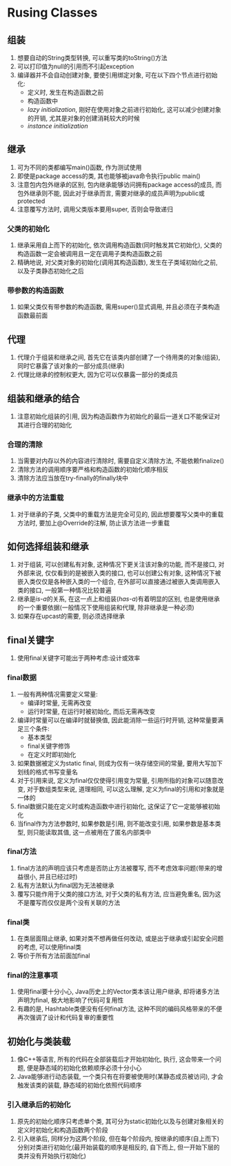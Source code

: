 # Rusing Classes

## 组装

1. 想要自动的String类型转换, 可以重写类的toString()方法
2. 可以打印值为null的引用而不引起exception
3. 编译器并不会自动创建对象, 要使引用绑定对象, 可在以下四个节点进行初始化:
   * 定义时, 发生在构造函数之前
   * 构造函数中
   * *lazy initialization*, 刚好在使用对象之前进行初始化, 这可以减少创建对象的开销, 尤其是对象的创建消耗较大的时候
   * *instance initialization*

## 继承

1. 可为不同的类都编写main()函数, 作为测试使用
2. 即使是package access的类, 其也能够被java命令执行public main()
3. 注意包内包外继承的区别, 包内继承能够访问拥有package access的成员, 而包外继承则不能, 因此对于继承而言, 需要对继承的成员声明为public或protected
4. 注意覆写方法时, 调用父类版本要用super, 否则会导致递归

### 父类的初始化

1. 继承采用自上而下的初始化, 依次调用构造函数(同时触发其它初始化), 父类的构造函数一定会被调用且一定在调用子类构造函数之前
2. 精确地说, 对父类对象的初始化(调用其构造函数), 发生在子类域初始化之前, 以及子类静态初始化之后

### 带参数的构造函数

1. 如果父类仅有带参数的构造函数, 需用super()显式调用, 并且必须在子类构造函数最前面

## 代理

1. 代理介于组装和继承之间, 首先它在该类内部创建了一个待用类的对象(组装), 同时它暴露了该对象的一部分成员(继承)
2. 代理比继承的控制权更大, 因为它可以仅暴露一部分的类成员

## 组装和继承的结合

1. 注意初始化组装的引用, 因为构造函数作为初始化的最后一道关口不能保证对其进行合理的初始化

### 合理的清除

1. 当需要对内存以外的内容进行清除时, 需要自定义清除方法, 不能依赖finalize()
2. 清除方法的调用顺序要严格和构造函数的初始化顺序相反
3. 清除方法应当放在try-finally的finally块中

### 继承中的方法重载

1. 对于继承的子类, 父类中的重载方法是完全可见的, 因此想要覆写父类中的重载方法时, 要加上@Override的注解, 防止该方法进一步重载

## 如何选择组装和继承

1. 对于组装, 可以创建私有对象, 这种情况下更关注该对象的功能, 而不是接口, 对外部来说, 仅仅看到的是被嵌入类的接口, 也可以创建公有对象, 这种情况下被嵌入类仅仅是各种嵌入类的一个组合, 在外部可以直接通过被嵌入类调用嵌入类的接口, 一般第一种情况比较普遍
2. 继承是*is-a*的关系, 在这一点上和组装(*has-a*)有着明显的区别, 也是使用继承的一个重要依据(一般情况下使用组装和代理, 除非继承是一种必须)
3. 如果存在upcast的需要, 则必须选择继承

## final关键字

1. 使用final关键字可能出于两种考虑:设计或效率

### final数据

1. 一般有两种情况需要定义常量:
   * 编译时常量, 无需再改变
   * 运行时常量, 在运行时被初始化, 而后无需再改变
2. 编译时常量可以在编译时就替换值, 因此能消除一些运行时开销, 这种常量要满足三个条件:
   * 基本类型
   * final关键字修饰
   * 在定义时即初始化
3. 如果数据被定义为static final, 则成为仅有一块存储空间的常量, 要用大写加下划线的格式书写变量名
4. 对于引用来说, 定义为final仅仅使得引用变为常量, 引用所指的对象可以随意改变, 对于数组类型来说, 道理相同, 可以这么理解, 定义为final的引用和对象就是一体的
5. final数据只能在定义时或构造函数中进行初始化, 这保证了它一定能够被初始化
6. 当final作为方法参数时, 如果参数是引用, 则不能改变引用, 如果参数是基本类型, 则只能读取其值, 这一点被用在了匿名内部类中

### final方法

1. final方法的声明应该只考虑是否防止方法被覆写, 而不考虑效率问题(带来的增益很小, 并且已经过时)
2. 私有方法默认为final因为无法被继承
3. 覆写只能作用于父类的接口方法, 对于父类的私有方法, 应当避免重名, 因为这不是覆写而仅仅是两个没有关联的方法

### final类

1. 在类层面阻止继承, 如果对类不想再做任何改动, 或是出于继承或引起安全问题的考虑, 可以使用final类
2. 等价于所有方法前面加final

### final的注意事项

1. 使用final要十分小心, Java历史上的Vector类本该让用户继承, 却将诸多方法声明为final, 极大地影响了代码可复用性
2. 有趣的是, Hashtable类便没有任何final方法, 这种不同的编码风格带来的不便再次强调了设计和代码复审的重要性

## 初始化与类装载

1. 像C++等语言, 所有的代码在全部装载后才开始初始化, 执行, 这会带来一个问题, 便是静态域的初始化依赖顺序必须十分小心
2. Java能够进行动态装载, 一个类只有在将要被使用时(某静态成员被访问), 才会触发该类的装载, 静态域的初始化依照代码顺序

### 引入继承后的初始化

1. 原先的初始化顺序只考虑单个类, 其可分为static初始化以及与创建对象相关的定义时初始化和构造函数两个阶段
2. 引入继承后, 同样分为这两个阶段, 但在每个阶段内, 按继承的顺序(自上而下)分别对类进行初始化(最开始装载的顺序是相反的, 自下而上, 但一开始下层的类并没有开始执行初始化)
